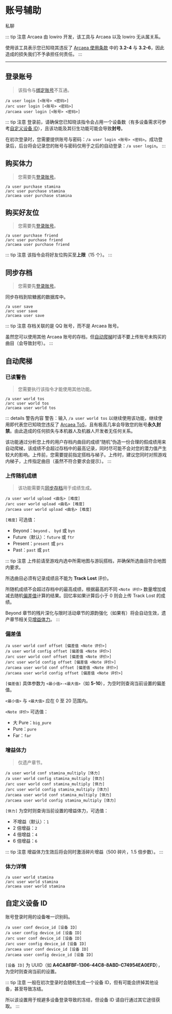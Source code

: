 # 账号辅助
<span class="span-friend">私聊</span>

::: tip 注意
Arcaea 由 lowiro 开发，该工具与 Arcaea 以及 lowiro 无从属关系。

使用该工具表示您已知晓其违反了 [Arcaea 使用条款](https://arcaea.lowiro.com/zh/terms_of_service) 中的 **3.2-4** 与 **3.2-6**，因此造成的损失我们不予承担任何责任。
:::

---

## 登录账号
> 该指令与[绑定账号](/module/arcaea/#绑定账号)不互通。
``` {1}
/a user login [<账号> <密码>]
/arc user login [<账号> <密码>]
/arcaea user login [<账号> <密码>]
```
::: tip 注意
登录前，请确保您已知晓该指令会占用一个设备数（有多设备需求可参考[自定义设备 ID](#自定义设备-id)），且该功能及其衍生功能可能会导致**封号**。

在初次登录时，您需要提供账号与密码：`/a user login <账号> <密码>`。成功登录后，后台将会记录您的账号与密码仅用于之后的自动登录：`/a user login`。
:::

## 购买体力
> 您需要先[登录账号](#登录账号)。
``` {1}
/a user purchase stamina
/arc user purchase stamina
/arcaea user purchase stamina
```

## 购买好友位
> 您需要先[登录账号](#登录账号)。
``` {1}
/a user purchase friend
/arc user purchase friend
/arcaea user purchase friend
```
::: tip 注意
该指令会将好友位购买至**上限**（15 个）。
:::

## 同步存档
> 您需要先[登录账号](#登录账号)。

同步存档到软糖酱的数据库中。
``` {1}
/a user save
/arc user save
/arcaea user save
```
::: tip 注意
存档关联的是 QQ 账号，而不是 Arcaea 账号。

虽然您可以使用其他 Arcaea 账号的存档，但[自动爬梯](#自动爬梯)时请不要上传账号未购买的曲目（会导致封号）。
:::

## 自动爬梯
### 已读警告
> 您需要执行该指令才能使用其他功能。
``` {1}
/a user world tos
/arc user world tos
/arcaea user world tos
```
::: details 警告内容
警告：输入 `/a user world tos` 以继续使用该功能，继续使用即代表您已知晓您违反了 [Arcaea ToS](https://arcaea.lowiro.com/zh/terms_of_service)，且有极高几率会导致您的账号**永久封禁**。由此造成的任何损失与本机器人及机器人开发者无任何关系。

该功能通过分析您上传的用户存档内曲目的成绩“随机”伪造一份合理的假成绩用来自动爬梯，该成绩不会超过存档中的最高记录，同时尽可能不会对您的潜力值产生较大的影响。上传前，您需要提前指定搭档与梯子。上传时，建议您同时对照游戏内梯子，上传指定曲目（虽然不符合要求会提示）。
:::

### 上传随机成绩
> 该功能需要先[同步存档](#同步存档)用于成绩生成。
``` {1}
/a user world upload <曲名> [难度]
/arc user world upload <曲名> [难度]
/arcaea user world upload <曲名> [难度]
```
`[难度]` 可选值：
- Beyond：`beyond` 、 `byd` 或 `byn`
- Future（默认）：`future` 或 `ftr`
- Present：`present` 或 `prs`
- Past：`past` 或 `pst`

::: tip 注意
上传前请至游戏内选中所需地图与游玩搭档，并确保所选曲目符合地图内要求。

所选曲目必须有记录成绩且不能为 **Track Lost** 评价。

所随机成绩不会超过存档中的最高成绩，根据最高的不同 `<Note 评价>` 数量增加或减去随机[偏差值](#偏差值)计算的结果。回忆率如果计算后小于 0 则会上传 Track Lost 的成绩。

Beyond 章节的残片深化与限时活动章节的源韵强化（如果有）将会自动生效，遗产章节相关见[增益体力](#增益体力)。
:::

### 偏差值
``` {1}
/a user world conf offset [偏差值 <Note 评价>]
/a user world config offset [偏差值 <Note 评价>]
/arc user world conf offset [偏差值 <Note 评价>]
/arc user world config offset [偏差值 <Note 评价>]
/arcaea user world conf offset [偏差值 <Note 评价>]
/arcaea user world config offset [偏差值 <Note 评价>]
```
`[偏差值]` 具体参数为 `<最小值>-<最大值>`（如 **5-10**），为空时则查询当前设置的偏差值。

`<最小值>` 与 `<最大值>` 应在 0 至 20 范围内。

`<Note 评价>` 可选值：
- 大 Pure：`big_pure`
- Pure：`pure`
- Far：`far`

### 增益体力
> 仅遗产章节。
``` {1}
/a user world conf stamina_multiply [体力]
/a user world config stamina_multiply [体力]
/arc user world conf stamina_multiply [体力]
/arc user world config stamina_multiply [体力]
/arcaea user world conf stamina_multiply [体力]
/arcaea user world config stamina_multiply [体力]
```
`[体力]` 为空时则查询当前设置的增益体力，可选值：
- 不增益（默认）：`1`
- 2 倍增益：`2`
- 4 倍增益：`4`
- 6 倍增益：`6`

::: tip 注意
增益体力生效后将会同时激活碎片增益（500 碎片，1.5 倍步数）。
:::

### 体力详情
``` {1}
/a user world stamina
/arc user world stamina
/arcaea user world stamina
```

## 自定义设备 ID
账号登录时用的设备唯一识别码。
``` {1}
/a user conf device_id [设备 ID]
/a user config device_id [设备 ID]
/arc user conf device_id [设备 ID]
/arc user config device_id [设备 ID]
/arcaea user conf device_id [设备 ID]
/arcaea user config device_id [设备 ID]
```
`[设备 ID]` 为 UUID（如 **A4CA8FBF-1306-44C8-8ABD-C74954EA0EFD**），为空时则查询当前的设置。

::: tip 注意
一般在初次登录时会随机生成一个设备 ID，但有可能会挤掉其他设备，甚至导致冻结。

所以该设置用于规避多设备登录导致的冻结，但设备 ID 请自行通过其它途径获取。
:::